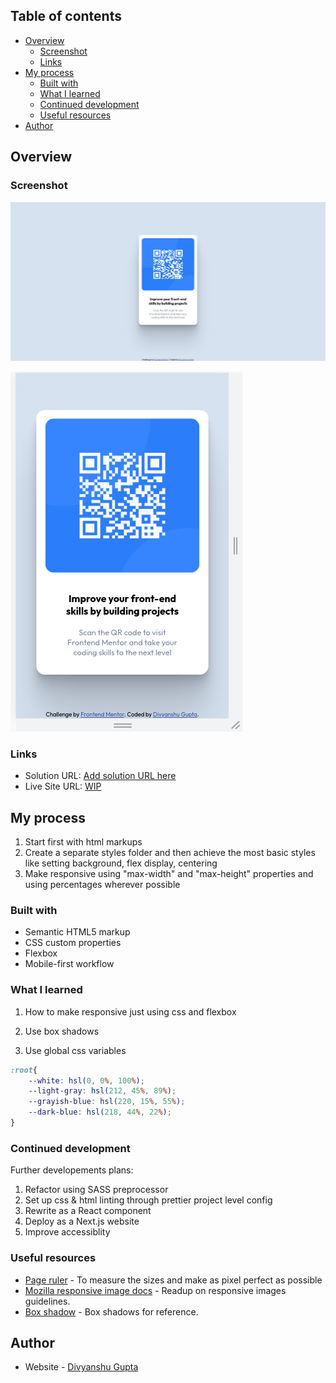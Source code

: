 ## Table of contents

- [Overview](#overview)
  - [Screenshot](#screenshot)
  - [Links](#links)
- [My process](#my-process)
  - [Built with](#built-with)
  - [What I learned](#what-i-learned)
  - [Continued development](#continued-development)
  - [Useful resources](#useful-resources)
- [Author](#author)

## Overview

### Screenshot

![Desktop Preview](screenshots/desktop.png)

![Responsive Preview](screenshots/responsive.png)

### Links

- Solution URL: [Add solution URL here](https://your-solution-url.com)
- Live Site URL: [WIP](https://your-live-site-url.com)

## My process

1. Start first with html markups 
2. Create a separate styles folder and then achieve the most basic styles like setting background, flex display, centering
3. Make responsive using "max-width" and "max-height" properties and using percentages wherever possible

### Built with

- Semantic HTML5 markup
- CSS custom properties
- Flexbox
- Mobile-first workflow


### What I learned


1. How to make responsive just using css and flexbox

2. Use box shadows

3. Use global css variables

```css
:root{
    --white: hsl(0, 0%, 100%);
    --light-gray: hsl(212, 45%, 89%);
    --grayish-blue: hsl(220, 15%, 55%);
    --dark-blue: hsl(218, 44%, 22%);
}
```

### Continued development

Further developements plans:
1. Refactor using SASS preprocessor
2. Set up css & html linting through prettier project level config
3. Rewrite as a React component
4. Deploy as a Next.js website
5. Improve accessiblity
### Useful resources

- [Page ruler](chrome-extension://giejhjebcalaheckengmchjekofhhmal/options.html) - To measure the sizes and make as pixel perfect as possible
- [Mozilla responsive image docs](https://www.example.com) - Readup on responsive images guidelines.
- [Box shadow](https://css-tricks.com/almanac/properties/b/box-shadow/) - Box shadows for reference.

## Author

- Website - [Divyanshu Gupta](https://in.linkedin.com/in/dg-divyanshu-gupta)

